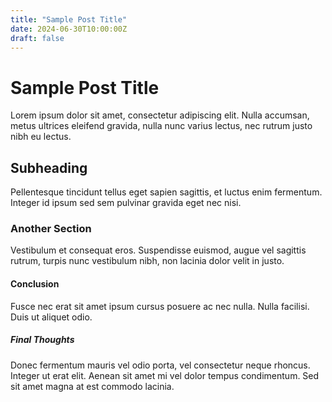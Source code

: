 ```yaml
---
title: "Sample Post Title"
date: 2024-06-30T10:00:00Z
draft: false
---
```


# Sample Post Title

Lorem ipsum dolor sit amet, consectetur adipiscing elit. Nulla accumsan, metus ultrices eleifend gravida, nulla nunc varius lectus, nec rutrum justo nibh eu lectus.

## Subheading

Pellentesque tincidunt tellus eget sapien sagittis, et luctus enim fermentum. Integer id ipsum sed sem pulvinar gravida eget nec nisi.

### Another Section

Vestibulum et consequat eros. Suspendisse euismod, augue vel sagittis rutrum, turpis nunc vestibulum nibh, non lacinia dolor velit in justo.

#### Conclusion

Fusce nec erat sit amet ipsum cursus posuere ac nec nulla. Nulla facilisi. Duis ut aliquet odio.

##### Final Thoughts

Donec fermentum mauris vel odio porta, vel consectetur neque rhoncus. Integer ut erat elit. Aenean sit amet mi vel dolor tempus condimentum. Sed sit amet magna at est commodo lacinia.